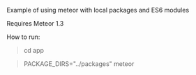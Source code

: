 Example of using meteor with local packages and ES6 modules

Requires Meteor 1.3

How to run:

> cd app

> PACKAGE_DIRS="../packages" meteor
